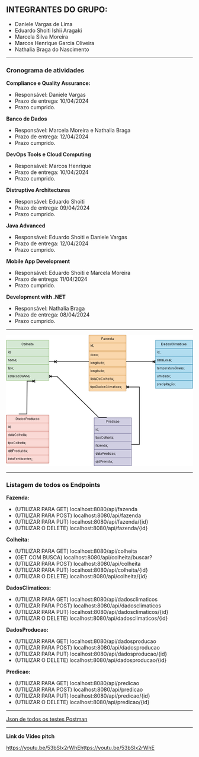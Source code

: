 ## INTEGRANTES DO GRUPO:

- Daniele Vargas de Lima  
- Eduardo Shoiti Ishii Aragaki  
- Marcela Silva Moreira  
- Marcos Henrique Garcia Oliveira  
- Nathalia Braga do Nascimento  

<hr />

### Cronograma de atividades
**Compliance e Quality Assurance:**
- Responsável: Daniele Vargas
- Prazo de entrega: 10/04/2024
- Prazo cumprido.

**Banco de Dados**
- Responsável: Marcela Moreira e Nathalia Braga
- Prazo de entrega: 12/04/2024
- Prazo cumprido.

**DevOps Tools e Cloud Computing**
- Responsável: Marcos Henrique
- Prazo de entrega: 10/04/2024
- Prazo cumprido.

**Distruptive Architectures**
- Responsável: Eduardo Shoiti
- Prazo de entrega: 09/04/2024
- Prazo cumprido.

**Java Advanced**
- Responsável: Eduardo Shoiti e Daniele Vargas
- Prazo de entrega: 12/04/2024
- Prazo cumprido.

**Mobile App Development**
- Responsável: Eduardo Shoiti e Marcela Moreira
- Prazo de entrega: 11/04/2024
- Prazo cumprido.


**Development with .NET**
- Responsável: Nathalia Braga
- Prazo de entrega: 08/04/2024
- Prazo cumprido. 

<hr />

![Diagrama de clases](https://github.com/EduardoShoiti/sprints_java_advanced/blob/master/diagrama.png)

<hr />

### Listagem de todos os Endpoints

**Fazenda:**
- (UTILIZAR PARA GET) localhost:8080/api/fazenda
- (UTILIZAR PARA POST) localhost:8080/api/fazenda
- (UTILIZAR PARA PUT) localhost:8080/api/fazenda/{id}
- (UTILIZAR O DELETE) localhost:8080/api/fazenda/{id}

**Colheita:**
- (UTILIZAR PARA GET) localhost:8080/api/colheita
- (GET COM BUSCA) localhost:8080/api/colheita/buscar?
- (UTILIZAR PARA POST) localhost:8080/api/colheita
- (UTILIZAR PARA PUT) localhost:8080/api/colheita/{id}
- (UTILIZAR O DELETE) localhost:8080/api/colheita/{id}

**DadosClimaticos:**
- (UTILIZAR PARA GET) localhost:8080/api/dadosclimaticos
- (UTILIZAR PARA POST) localhost:8080/api/dadosclimaticos
- (UTILIZAR PARA PUT) localhost:8080/api/dadosclimaticos/{id}
- (UTILIZAR O DELETE) localhost:8080/api/dadosclimaticos/{id}

**DadosProducao:**
- (UTILIZAR PARA GET) localhost:8080/api/dadosproducao
- (UTILIZAR PARA POST) localhost:8080/api/dadosproducao
- (UTILIZAR PARA PUT) localhost:8080/api/dadosproducao/{id}
- (UTILIZAR O DELETE) localhost:8080/api/dadosproducao/{id}

**Predicao:**
- (UTILIZAR PARA GET) localhost:8080/api/predicao
- (UTILIZAR PARA POST) localhost:8080/api/predicao
- (UTILIZAR PARA PUT) localhost:8080/api/predicao/{id}
- (UTILIZAR O DELETE) localhost:8080/api/predicao/{id} 


<hr />

[Json de todos os testes Postman](https://github.com/EduardoShoiti/sprints_java_advanced/blob/master/Endpoint%20-%20Sprint%201.postman_collection.json)

<hr />

**Link do Vídeo pitch**

https://youtu.be/53bSlx2rWhEhttps://youtu.be/53bSlx2rWhE 
